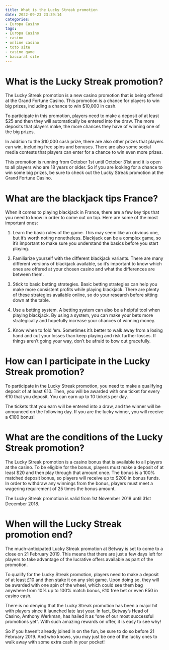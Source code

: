 ```yaml
---
title: What is the Lucky Streak promotion
date: 2022-09-23 23:39:14
categories:
- Europa Casino
tags:
- Europa Casino
- casino
- online casino
- toto site
- casino game
- baccarat site
---
```



#  What is the Lucky Streak promotion?

The Lucky Streak promotion is a new casino promotion that is being offered at the Grand Fortune Casino. This promotion is a chance for players to win big prizes, including a chance to win $10,000 in cash.

To participate in this promotion, players need to make a deposit of at least $25 and then they will automatically be entered into the draw. The more deposits that players make, the more chances they have of winning one of the big prizes.

In addition to the $10,000 cash prize, there are also other prizes that players can win, including free spins and bonuses. There are also some social media contests that players can enter for a chance to win even more prizes.

This promotion is running from October 1st until October 31st and it is open to all players who are 18 years or older. So if you are looking for a chance to win some big prizes, be sure to check out the Lucky Streak promotion at the Grand Fortune Casino.

#  What are the blackjack tips France?

When it comes to playing blackjack in France, there are a few key tips that you need to know in order to come out on top. Here are some of the most important ones:

1. Learn the basic rules of the game. This may seem like an obvious one, but it’s worth noting nonetheless. Blackjack can be a complex game, so it’s important to make sure you understand the basics before you start playing.

2. Familiarize yourself with the different blackjack variants. There are many different versions of blackjack available, so it’s important to know which ones are offered at your chosen casino and what the differences are between them.

3. Stick to basic betting strategies. Basic betting strategies can help you make more consistent profits while playing blackjack. There are plenty of these strategies available online, so do your research before sitting down at the table.

4. Use a betting system. A betting system can also be a helpful tool when playing blackjack. By using a system, you can make your bets more strategically and hopefully increase your chances of winning money.

5. Know when to fold ‘em. Sometimes it’s better to walk away from a losing hand and cut your losses than keep playing and risk further losses. If things aren’t going your way, don’t be afraid to bow out gracefully.

#  How can I participate in the Lucky Streak promotion?

To participate in the Lucky Streak promotion, you need to make a qualifying deposit of at least €10. Then, you will be awarded with one ticket for every €10 that you deposit. You can earn up to 10 tickets per day.

The tickets that you earn will be entered into a draw, and the winner will be announced on the following day. If you are the lucky winner, you will receive a €100 bonus!

#  What are the conditions of the Lucky Streak promotion?

The Lucky Streak promotion is a casino bonus that is available to all players at the
casino. To be eligible for the bonus, players must make a deposit of at least $20 and then
play through that amount once. The bonus is a 100% matched deposit bonus, so players will
receive up to $200 in bonus funds. In order to withdraw any winnings from the bonus, players
must meet a wagering requirement of 25 times the bonus amount. 

The Lucky Streak promotion is valid from 1st November 2018 until 31st December 2018.

#  When will the Lucky Streak promotion end?

The much-anticipated Lucky Streak promotion at Betway is set to come to a close on 21 February 2019. This means that there are just a few days left for players to take advantage of the lucrative offers available as part of the promotion.

To qualify for the Lucky Streak promotion, players need to make a deposit of at least £10 and then stake it on any slot game. Upon doing so, they will be awarded with one spin of the wheel, which could see them bag anywhere from 10% up to 100% match bonus, £10 free bet or even £50 in casino cash.

There is no denying that the Lucky Streak promotion has been a major hit with players since it launched late last year. In fact, Betway’s Head of Casino, Anthony Werkman, has hailed it as “one of our most successful promotions yet”. With such amazing rewards on offer, it is easy to see why!

So if you haven’t already joined in on the fun, be sure to do so before 21 February 2019. And who knows, you may just be one of the lucky ones to walk away with some extra cash in your pocket!